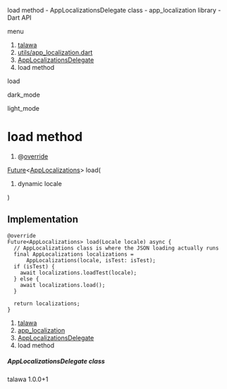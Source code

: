 




load method - AppLocalizationsDelegate class - app\_localization library - Dart API







menu

1. [talawa](../../index.html)
2. [utils/app\_localization.dart](../../file-___home_harshil_Desktop_open-source_palisadoes_talawa_lib_utils_app_localization/)
3. [AppLocalizationsDelegate](../../file-___home_harshil_Desktop_open-source_palisadoes_talawa_lib_utils_app_localization/AppLocalizationsDelegate-class.html)
4. load method

load


dark\_mode

light\_mode




# load method


1. @[override](https://api.flutter.dev/flutter/dart-core/override-constant.html)

[Future](https://api.flutter.dev/flutter/dart-core/Future-class.html)<[AppLocalizations](../../file-___home_harshil_Desktop_open-source_palisadoes_talawa_lib_utils_app_localization/AppLocalizations-class.html)>
load(

1. dynamic locale

)

## Implementation

```
@override
Future<AppLocalizations> load(Locale locale) async {
  // AppLocalizations class is where the JSON loading actually runs
  final AppLocalizations localizations =
      AppLocalizations(locale, isTest: isTest);
  if (isTest) {
    await localizations.loadTest(locale);
  } else {
    await localizations.load();
  }

  return localizations;
}
```

 


1. [talawa](../../index.html)
2. [app\_localization](../../file-___home_harshil_Desktop_open-source_palisadoes_talawa_lib_utils_app_localization/)
3. [AppLocalizationsDelegate](../../file-___home_harshil_Desktop_open-source_palisadoes_talawa_lib_utils_app_localization/AppLocalizationsDelegate-class.html)
4. load method

##### AppLocalizationsDelegate class





talawa
1.0.0+1






